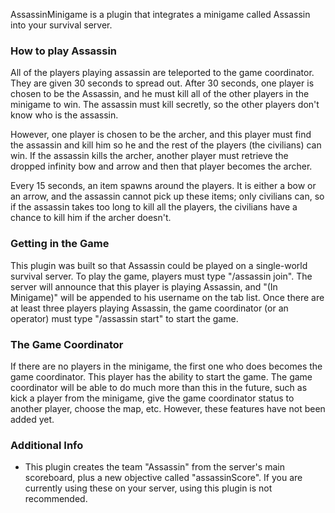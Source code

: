 AssassinMinigame is a plugin that integrates a minigame called Assassin into your survival server.

### How to play Assassin
All of the players playing assassin are teleported to the game coordinator. They are given 30 seconds to spread out. After 30 seconds, one player is chosen to be the Assassin, and he must kill all of the other players in the minigame to win. The assassin must kill secretly, so the other players don't know who is the assassin.

However, one player is chosen to be the archer, and this player must find the assassin and kill him so he and the rest of the players (the civilians) can win. If the assassin kills the archer, another player must retrieve the dropped infinity bow and arrow and then that player becomes the archer.

Every 15 seconds, an item spawns around the players. It is either a bow or an arrow, and the assassin cannot pick up these items; only civilians can, so if the assassin takes too long to kill all the players, the civilians have a chance to kill him if the archer doesn't.

### Getting in the Game
This plugin was built so that Assassin could be played on a single-world survival server. To play the game, players must type "/assassin join". The server will announce that this player is playing Assassin, and "(In Minigame)" will be appended to his username on the tab list. Once there are at least three players playing Assassin, the game coordinator (or an operator) must type "/assassin start" to start the game.

### The Game Coordinator
If there are no players in the minigame, the first one who does becomes the game coordinator. This player has the ability to start the game. The game coordinator will be able to do much more than this in the future, such as kick a player from the minigame, give the game coordinator status to another player, choose the map, etc. However, these features have not been added yet.

### Additional Info
* This plugin creates the team "Assassin" from the server's main scoreboard, plus a new objective called "assassinScore". If you are currently using these on your server, using this plugin is not recommended.